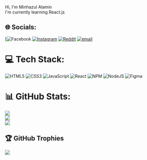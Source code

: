 Hi, I'm Minhazul Alamin
<br>
I'm currently learning React.js


## 🌐 Socials:
[![![Facebook](https://img.shields.io/badge/Facebook-%231877F2.svg?logo=Facebook&logoColor=white)](https://facebook.com/MinhazulAlamin007) [![Instagram](https://img.shields.io/badge/Instagram-%23E4405F.svg?logo=Instagram&logoColor=white)](https://instagram.com/minhazulalamin) [![Reddit](https://img.shields.io/badge/Reddit-%23FF4500.svg?logo=Reddit&logoColor=white)](https://reddit.com/user/ExcellentChange6474) [![email](https://img.shields.io/badge/Email-D14836?logo=gmail&logoColor=white)](mailto:minhazulalamin007@gmail.com) 

# 💻 Tech Stack:
![HTML5](https://img.shields.io/badge/html5-%23E34F26.svg?style=plastic&logo=html5&logoColor=white) 
![CSS3](https://img.shields.io/badge/css3-%231572B6.svg?style=plastic&logo=css3&logoColor=white) 
![JavaScript](https://img.shields.io/badge/javascript-%23323330.svg?style=plastic&logo=javascript&logoColor=%23F7DF1E) 
![React](https://img.shields.io/badge/react-%2320232a.svg?style=plastic&logo=react&logoColor=%2361DAFB) 
![NPM](https://img.shields.io/badge/NPM-%23CB3837.svg?style=plastic&logo=npm&logoColor=white) 
![NodeJS](https://img.shields.io/badge/node.js-6DA55F?style=plastic&logo=node.js&logoColor=white) 
![Figma](https://img.shields.io/badge/figma-%23F24E1E.svg?style=plastic&logo=figma&logoColor=white)
# 📊 GitHub Stats:
![](https://github-readme-stats.vercel.app/api?username=MinhazulAlamin&theme=darcula&hide_border=true&include_all_commits=true&count_private=false)
<br/>
![](https://nirzak-streak-stats.vercel.app/?user=MinhazulAlamin&theme=darcula&hide_border=true)
<br/>
![](https://github-readme-stats.vercel.app/api/top-langs/?username=MinhazulAlamin&theme=darcula&hide_border=true&include_all_commits=true&count_private=false&layout=compact)

## 🏆 GitHub Trophies
![](https://github-profile-trophy.vercel.app/?username=MinhazulAlamin&theme=monokai&no-frame=true&no-bg=true&margin-w=4)

